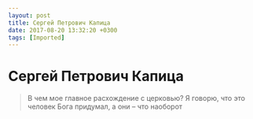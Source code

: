 ```yaml
---
layout: post
title: Сергей Петрович Капица
date: 2017-08-20 13:32:20 +0300
tags: [Imported]
---
```

# Сергей Петрович Капица

> В чем мое главное расхождение с церковью? Я говорю, что это человек Бога придумал, а они – что наоборот